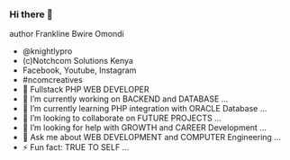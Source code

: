### Hi there 👋

author Frankline Bwire Omondi
- @knightlypro 
- (c)Notchcom Solutions Kenya 
- Facebook, Youtube, Instagram
-  #ncomcreatives
- 📡 Fullstack PHP WEB DEVELOPER
- 🔭 I’m currently working on BACKEND and DATABASE ...
- 🌱 I’m currently learning PHP integration with ORACLE Database ...
- 👯 I’m looking to collaborate on FUTURE PROJECTS ...
- 🤔 I’m looking for help with GROWTH and CAREER Development ...
- 💬 Ask me about WEB DEVELOPMENT and COMPUTER Engineering ...
- ⚡ Fun fact: TRUE TO SELF ...

